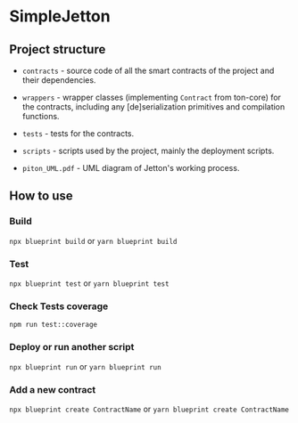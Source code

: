 # SimpleJetton

## Project structure

-   `contracts` - source code of all the smart contracts of the project and their dependencies.
-   `wrappers` - wrapper classes (implementing `Contract` from ton-core) for the contracts, including any [de]serialization primitives and compilation functions.
-   `tests` - tests for the contracts.
-   `scripts` - scripts used by the project, mainly the deployment scripts.

-   `piton_UML.pdf` - UML diagram of Jetton's working process.

## How to use

### Build

`npx blueprint build` or `yarn blueprint build`

### Test

`npx blueprint test` or `yarn blueprint test`

### Check Tests coverage
`npm run test::coverage`

### Deploy or run another script

`npx blueprint run` or `yarn blueprint run`

### Add a new contract

`npx blueprint create ContractName` or `yarn blueprint create ContractName`
